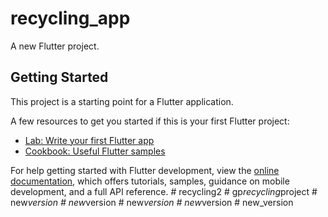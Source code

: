 # recycling_app

A new Flutter project.

## Getting Started

This project is a starting point for a Flutter application.

A few resources to get you started if this is your first Flutter project:

- [Lab: Write your first Flutter app](https://docs.flutter.dev/get-started/codelab)
- [Cookbook: Useful Flutter samples](https://docs.flutter.dev/cookbook)

For help getting started with Flutter development, view the
[online documentation](https://docs.flutter.dev/), which offers tutorials,
samples, guidance on mobile development, and a full API reference.
#   r e c y c l i n g 2  
 #   g p _ r e c y c l i n g _ p r o j e c t  
 #   n e w _ v e r s i o n  
 #   n e w _ v e r s i o n  
 #   n e w _ v e r s i o n  
 #   n e w _ v e r s i o n  
 #   n e w _ v e r s i o n  
 